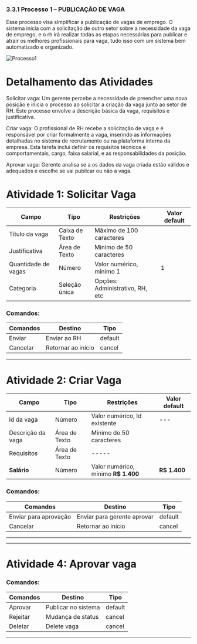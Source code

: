 ### 3.3.1 Processo 1 – PUBLICAÇÃO DE VAGA

Esse processo visa simplificar a publicação de vagas de emprego. O sistema inicia com a solicitação de outro setor sobre a necessidade da vaga de emprego, e o rh irá realizar todas as etapas necessárias para publicar e atrair os melhores profissionais para vaga, tudo isso com um sistema bem automatizado e organizado.

![Processo1](https://github.com/user-attachments/assets/28d38139-78a5-49f5-ba0c-9c4b333a1fee)



# Detalhamento das Atividades

Solicitar vaga: Um gerente percebe a necessidade de preencher uma nova posição e inicia o processo ao solicitar a criação da vaga junto ao setor de RH. Este processo envolve a descrição básica da vaga, requisitos e justificativa.

Criar vaga: O profissional de RH recebe a solicitação de vaga e é responsável por criar formalmente a vaga, inserindo as informações detalhadas no sistema de recrutamento ou na plataforma interna da empresa. Esta tarefa inclui definir os requisitos técnicos e comportamentais, cargo, faixa salarial, e as responsabilidades da posição.

Aprovar vaga: Gerente analisa se a os dados da vaga criada estão válidos e adequados e escolhe se vai publicar ou não a vaga.


# Atividade 1: Solicitar Vaga

| **Campo**             | **Tipo**           | **Restrições**                | **Valor default**    |
|-----------------------|--------------------|-------------------------------|----------------------|
| Título da vaga         | Caixa de Texto     | Máximo de 100 caracteres       |                      |
| Justificativa          | Área de Texto      | Mínimo de 50 caracteres        |                      |
| Quantidade de vagas    | Número             | Valor numérico, mínimo 1       | 1                    |
| Categoria              | Seleção única      | Opções: Administrativo, RH, etc|                      |

### Comandos:
| **Comandos**         | **Destino**                   | **Tipo**          |
|---------------------|-------------------------------|-------------------|
| Enviar               | Enviar ao RH                   | default           |
| Cancelar             | Retornar ao início             | cancel            |

---

# Atividade 2: Criar Vaga

| **Campo**           | **Tipo**           | **Restrições**                | **Valor default**    |
|---------------------|--------------------|-------------------------------|----------------------|
| Id da vaga         | Número             | Valor numérico, Id existente  | ---         |
| Descrição da vaga    | Área de Texto      | Mínimo de 50 caracteres        |                      |
| Requisitos   | Área de Texto      | -----      |                      |
| **Salário**          | Número             | Valor numérico, mínimo **R$ 1.400**  | **R$ 1.400**          |


### Comandos:
| **Comandos**         | **Destino**                   | **Tipo**          |
|---------------------|-------------------------------|-------------------|
| Enviar para aprovação               | Enviar para gerente aprovar      | default           |
| Cancelar             | Retornar ao início             | cancel            |

---

---
# Atividade 4: Aprovar vaga


### Comandos:
| **Comandos**         | **Destino**                   | **Tipo**          |
|---------------------|-------------------------------|-------------------|
| Aprovar              | Publicar no sistema            | default           |
| Rejeitar             | Mudança de status        | cancel            |
| Deletar             | Delete vaga         | cancel            |

---


